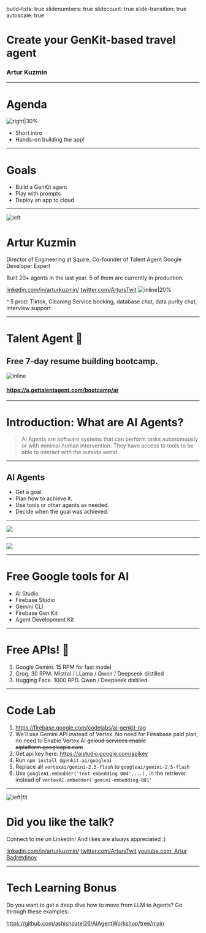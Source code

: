 build-lists: true
slidenumbers: true
slidecount: true
slide-transition: true
autoscale: true


# Create your GenKit-based travel agent

### Artur Kuzmin

---

# Agenda

![right|30%](img/pxl-presentations.png)

- Short intro
- Hands-on building the app!

---

# Goals

- Build a GenKit agent
- Play with prompts
- Deploy an app to cloud

---

![left](img/Aussie.jpeg)

# Artur Kuzmin

Director of Engineering at Squire,
Co-founder of Talent Agent
Google Developer Expert

Built 20+ agents in the last year.
5 of them are currently in production.

[linkedin.com/in/arturkuzmin/](linkedin.com/in/arturkuzmin/)
[twitter.com/ArtursTwit](twitter.com/ArtursTwit)
![inline|20%](img/pxl-linkedin.png)

^ 5 prod: Tiktok, Cleaning Service booking, database chat, data purity chat, interview support

---

# Talent Agent 🎁

## Free 7-day resume building bootcamp.

![inline](img/ta-bootcamp.png)

#### https://a.gettalentagent.com/bootcamp/ar

---

# Introduction: What are AI Agents?

> AI Agents are software systems that can perform tasks autonomously or with minimal human intervention. They have access to tools to be able to interact with the outside world.

---

## AI Agents

- Get a goal.
- Plan how to achieve it.
- Use tools or other agents as needed.
- Decide when the goal was achieved.

---

![](img/dialogflow.webp)

---

![](img/simple-agent.png)

---

# Free Google tools for AI

* AI Studio
* Firebase Studio
* Gemini CLI
* Firebase Gen Kit
* Agent Development Kit

---

# Free APIs! 🎉

1. Google Gemini. 15 RPM for fast model
2. Groq. 30 RPM. Mistral / LLama / Qwen / Deepseek distilled
3. Hugging Face. 1000 RPD. Qwen / Deepseek distilled

---

# Code Lab

1. https://firebase.google.com/codelabs/ai-genkit-rag
1. We'll use Gemini API instead of Vertex. No need for Fireabase paid plan, no need to Enable Vertex AI ~~gcloud services enable aiplatform.googleapis.com~~
1. Get api key here: https://aistudio.google.com/apikey
1. Run `npm install @genkit-ai/googleai`
1. Replace all `vertexai/gemini-2.5-flash` to `googleai/gemini-2.5-flash`
1. Use `googleAI.embedder('text-embedding-004',...),` in the retriever instead of  `vertexAI.embedder('gemini-embedding-001'`

---

![left|fit](img/pxl-presentations.png)

# Did you like the talk?

Connect to me on LinkedIn!
And likes are always appreciated :)

[linkedin.com/in/arturkuzmin/](linkedin.com/in/arturkuzmin/)
[twitter.com/ArtursTwit](twitter.com/ArtursTwit)
[youtube.com: Artur Badretdinov](https://www.youtube.com/channel/UCITBqDpLM00WF_usfSJ97YA)

---

# Tech Learning Bonus

Do you want to get a deep dive how to move from LLM to Agents? Go through these examples:

https://github.com/ashishpatel26/AIAgentWorkshop/tree/main
